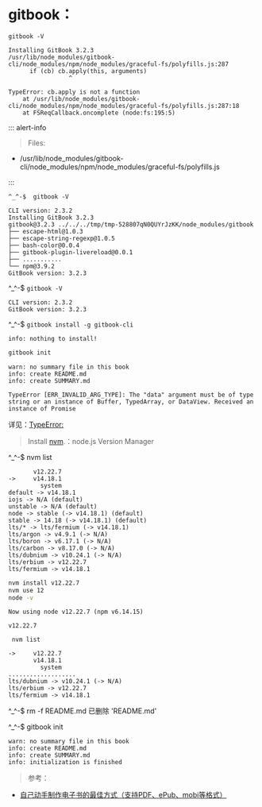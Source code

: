 <link href="../../css/style.css" rel="stylesheet" type="text/css" />

# gitbook：

`gitbook -V`

```log
Installing GitBook 3.2.3
/usr/lib/node_modules/gitbook-cli/node_modules/npm/node_modules/graceful-fs/polyfills.js:287
      if (cb) cb.apply(this, arguments)
                 ^

TypeError: cb.apply is not a function
    at /usr/lib/node_modules/gitbook-cli/node_modules/npm/node_modules/graceful-fs/polyfills.js:287:18
    at FSReqCallback.oncomplete (node:fs:195:5)
```

::: alert-info

> Files: 

+ /usr/lib/node_modules/gitbook-cli/node_modules/npm/node_modules/graceful-fs/polyfills.js

:::

`^_^-$  gitbook -V`

```log
CLI version: 2.3.2
Installing GitBook 3.2.3
gitbook@3.2.3 ../../../tmp/tmp-528807qN0QUYrJzKK/node_modules/gitbook
├── escape-html@1.0.3
├── escape-string-regexp@1.0.5
├── bash-color@0.0.4
├── gitbook-plugin-livereload@0.0.1
├── ...........
└── npm@3.9.2
GitBook version: 3.2.3
```

^_^-$   `gitbook -V`

```log
CLI version: 2.3.2
GitBook version: 3.2.3
```

^_^-$  `gitbook install -g gitbook-cli`

```log
info: nothing to install! 
```


```sh
gitbook init
```

```log
warn: no summary file in this book 
info: create README.md 
info: create SUMMARY.md 

TypeError [ERR_INVALID_ARG_TYPE]: The "data" argument must be of type string or an instance of Buffer, TypedArray, or DataView. Received an instance of Promise
```

详见：[TypeError: ](https://www.codeleading.com/article/35563499949/)


> Install [nvm](https://github.com/nvm-sh/nvm/blob/master/README.md).：node.js Version Manager

^_^-$ nvm list

```log
       v12.22.7
->     v14.18.1
         system
default -> v14.18.1
iojs -> N/A (default)
unstable -> N/A (default)
node -> stable (-> v14.18.1) (default)
stable -> 14.18 (-> v14.18.1) (default)
lts/* -> lts/fermium (-> v14.18.1)
lts/argon -> v4.9.1 (-> N/A)
lts/boron -> v6.17.1 (-> N/A)
lts/carbon -> v8.17.0 (-> N/A)
lts/dubnium -> v10.24.1 (-> N/A)
lts/erbium -> v12.22.7
lts/fermium -> v14.18.1
```

```sh
nvm install v12.22.7
nvm use 12
node -v
```

```log
Now using node v12.22.7 (npm v6.14.15)

v12.22.7
```

` nvm list`

```log
->     v12.22.7
       v14.18.1
         system
...................
lts/dubnium -> v10.24.1 (-> N/A)
lts/erbium -> v12.22.7
lts/fermium -> v14.18.1
```

^_^-$   rm -f README.md
已删除 'README.md'

^_^-$  gitbook init

```log
warn: no summary file in this book
info: create README.md
info: create SUMMARY.md
info: initialization is finished
```

[^_^]:  为了创建 epub、pdf、mobi 等格式的文档，还需要安装 ebook-convert，而这个工具由 `caribble` 提供。另外，一些功能需要依赖插件才能正常使用。

> 参考：

+ [自己动手制作电子书的最佳方式（支持PDF、ePub、mobi等格式）](https://zhuanlan.zhihu.com/p/245763905)


